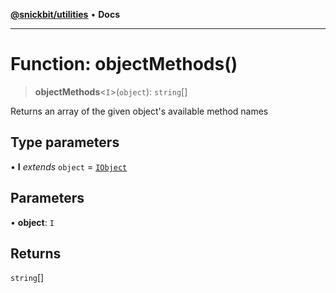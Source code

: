 [**@snickbit/utilities**](../README.md) • **Docs**

***

# Function: objectMethods()

> **objectMethods**\<`I`\>(`object`): `string`[]

Returns an array of the given object's available method names

## Type parameters

• **I** *extends* `object` = [`IObject`](../type-aliases/IObject.md)

## Parameters

• **object**: `I`

## Returns

`string`[]
